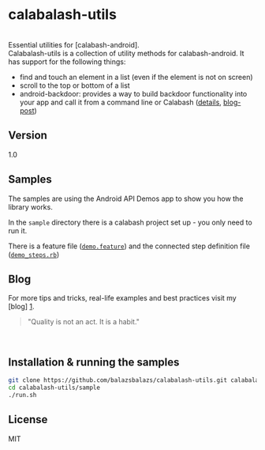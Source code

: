 calabalash-utils
================

<br>
Essential utilities for [calabash-android].

<br>
Calabalash-utils is a collection of utility methods for calabash-android. It has support for the following things:

  - find and touch an element in a list (even if the element is not on screen)
  - scroll to the top or bottom of a list
  - android-backdoor: provides a way to build backdoor functionality into your app and call it from a command line or Calabash ([details][internal-3], [blog-post][article-2])




Version
-

1.0
</br>

Samples
-----------
The samples are using the Android API Demos app to show you how the library works.


In the <code>sample</code> directory there is a calabash project set up - you only need to run it.

There is a feature file ([<code>demo.feature</code>][internal-1]) and the connected step definition file ([<code>demo_steps.rb</code>][internal-2])
</br>


Blog
-----------

For more tips and tricks, real-life examples and best practices visit my [blog] [1].

> "Quality is not an act. It is a habit." 
</br>


Installation & running the samples
--------------

```sh
git clone https://github.com/balazsbalazs/calabalash-utils.git calabalash-utils
cd calabalash-utils/sample
./run.sh
```


License
-

MIT

  [calabash-android]: https://github.com/calabash/calabash-android
  [1]: http://krazyrobot.com
  [article-2]: http://krazyrobot.com/2014/03/calabash-android-backdoor
  [internal-1]: https://github.com/balazsbalazs/calabalash-utils/blob/master/sample/features/demo.feature
  [internal-2]: https://github.com/balazsbalazs/calabalash-utils/blob/master/sample/features/step_definitions/demo_steps.rb
  [internal-3]: https://github.com/balazsbalazs/calabalash-utils/blob/master/documentation/android-backdoor.md
